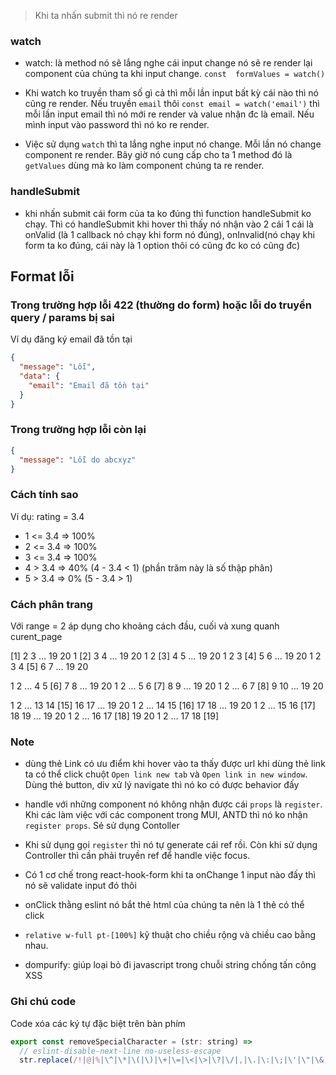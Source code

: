 > Khi ta nhấn submit thì nó re render

### watch

- watch: là method nó sẽ lắng nghe cái input change nó sẽ re render lại component của chúng ta
  khi input change.
  `const  formValues = watch()`

- Khi watch ko truyền tham số gì cả thì mỗi lần input bất kỳ cái nào thì nó cũng re render. Nếu truyền `email` thôi `const email = watch('email')` thì mỗi lần input email thì nó mới re render và value nhận đc là email. Nếu mình input vào password thì nó ko re render.

- Việc sử dụng `watch` thì ta lắng nghe input nó change. Mỗi lần nó change component re render. Bây giờ nó cung cấp cho ta 1 method đó là `getValues` dùng mà ko làm component chúng ta re render.

### handleSubmit

- khi nhấn submit cái form của ta ko đúng thì function handleSubmit ko chạy. Thì có handleSubmit khi hover thì thấy nó nhận vào 2 cái 1 cái là onValid (là 1 callback nó chạy khi form nó đúng), onInvalid(nó chạy khi form ta ko đúng, cái này là 1 option thôi có cũng đc ko có cũng đc)

## Format lỗi

### Trong trường hợp lỗi 422 (thường do form) hoặc lỗi do truyền query / params bị sai

Ví dụ đăng ký email đã tồn tại

```json
{
  "message": "Lỗi",
  "data": {
    "email": "Email đã tồn tại"
  }
}
```

### Trong trường hợp lỗi còn lại

<!-- trường hợp data xử lý lỗi ko trả về cho ta message thì ta cần phải handle việc đó -->

```json
{
  "message": "Lỗi do abcxyz"
}
```

### Cách tính sao

Ví dụ: rating = 3.4

- 1 <= 3.4 => 100%
- 2 <= 3.4 => 100%
- 3 <= 3.4 => 100%
- 4 > 3.4 => 40% (4 - 3.4 < 1) (phần trăm này là số thập phân)
- 5 > 3.4 => 0% (5 - 3.4 > 1)

### Cách phân trang

Với range = 2 áp dụng cho khoảng cách đầu, cuối và xung quanh curent_page

[1] 2 3 ... 19 20
1 [2] 3 4 ... 19 20
1 2 [3] 4 5 ... 19 20
1 2 3 [4] 5 6 ... 19 20
1 2 3 4 [5] 6 7 ... 19 20

1 2 ... 4 5 [6] 7 8 ... 19 20
1 2 ... 5 6 [7] 8 9 ... 19 20
1 2 ... 6 7 [8] 9 10 ... 19 20

1 2 ... 13 14 [15] 16 17 ... 19 20
1 2 ... 14 15 [16] 17 18 ... 19 20
1 2 ... 15 16 [17] 18 19 ... 19 20
1 2 ... 16 17 [18] 19 20
1 2 ... 17 18 [19]

### Note

- dùng thẻ Link có ưu điểm khi hover vào ta thấy được url khi dùng thẻ link ta có thể click chuột `Open link new tab` và `Open link in new window`. Dùng thẻ button, div xử lý navigate thì nó ko có được behavior đấy

- handle với những component nó không nhận được cái `props` là `register`. Khi các làm việc với các component trong MUI, ANTD thì nó ko nhận `register props`. Sẻ sử dụng Contoller

- Khi sử dụng gọi `register` thì nó tự generate cái ref rồi. Còn khi sử dụng Controller thì cần phải truyền ref để handle việc focus.

- Có 1 cơ chế trong react-hook-form khi ta onChange 1 input nào đấy thì nó sẽ validate input đó thôi

- onClick thằng eslint nó bắt thẻ html của chúng ta nên là 1 thẻ có thể click

- `relative w-full pt-[100%]` kỹ thuật cho chiều rộng và chiều cao bằng nhau.

- dompurify: giúp loại bỏ đi javascript trong chuỗi string chống tấn công XSS

### Ghi chú code

Code xóa các ký tự đặc biệt trên bàn phím

```js
export const removeSpecialCharacter = (str: string) =>
  // eslint-disable-next-line no-useless-escape
  str.replace(/!|@|%|\^|\*|\(|\)|\+|\=|\<|\>|\?|\/|,|\.|\:|\;|\'|\"|\&|\#|\[|\]|~|\$|_|`|-|{|}|\||\\/g, '')
```

